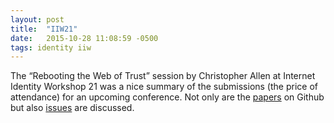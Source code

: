 ```yaml
---
layout: post
title:  "IIW21"
date:   2015-10-28 11:08:59 -0500
tags: identity iiw
---
```

The “Rebooting the Web of Trust” session by Christopher Allen at Internet Identity Workshop 21 was a nice summary of the submissions (the price of attendance) for an upcoming conference. Not only are the [papers](https://github.com/WebOfTrustInfo/rebooting-the-web-of-trust) on Github but also [issues](https://github.com/WebOfTrustInfo/rebooting-the-web-of-trust/issues) are discussed.

